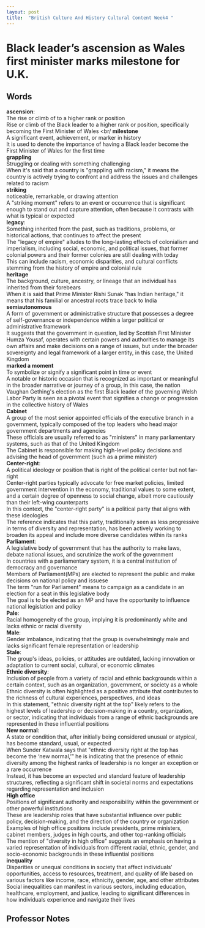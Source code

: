 ```yaml
---
layout: post
title:  "British Culture And History Cultural Content Week4 "
---
```


# Black leader’s ascension as Wales first minister marks milestone for U.K.
## Words
**ascension**: <br/>
The rise or climb of to a higher rank or position <br/>
Rise or climb of the Black leader to a higher rank or position, specifically becoming the First Minister of Wales <br/
**milestone** <br/>
A significant event, achievement, or marker in history <br/>
It is used to denote the importance of having a Black leader become the First Minister of Wales for the first time <br/>
**grappling** <br/>
Struggling or dealing with something challenging <br/>
When it's said that a country is "grappling with racism," it means the country is actively trying to confront and address the issues and challenges related to racism <br/>
**striking** <br/>
noticeable, remarkable, or drawing attention <br/>
A "striking moment" refers to an event or occurrence that is significant enough to stand out and capture attention, often because it contrasts with what is typical or expected <br/>
**legacy**: <br/>
Something inherited from the past, such as traditions, problems, or historical actions, that continues to affect the present <br/>
The "legacy of empire" alludes to the long-lasting effects of colonialism and imperialism, including social, economic, and political issues, that former colonial powers and their former colonies are still dealing with today <br/> 
This can include racism, economic disparities, and cultural conflicts stemming from the history of empire and colonial rule <br/>
**heritage** <br/>
The background, culture, ancestry, or lineage that an individual has inherited from their forebears <br/>
When it is said that Prime Minister Rishi Sunak "has Indian heritage," it means that his familial or ancestral roots trace back to India <br/>
**semiautonomous** <br/>
A form of government or administrative structure that possesses a degree of self-governance or independence within a larger political or administrative framework <br/>
It suggests that the government in question, led by Scottish First Minister Humza Yousaf, operates with certain powers and authorities to manage its own affairs and make decisions on a range of issues, but under the broader sovereignty and legal framework of a larger entity, in this case, the United Kingdom <br/>
**marked a moment** <br/>
To symbolize or signify a significant point in time or event <br/>
A notable or historic occasion that is recognized as important or meaningful in the broader narrative or journey of a group, in this case, the nation <br/>
Vaughan Gething's election as the first Black leader of the governing Welsh Labor Party is seen as a pivotal event that signifies a change or progression in the collective history of Wales <br/>
**Cabinet** <br/>
A group of the most senior appointed officials of the executive branch in a government, typically composed of the top leaders who head major government departments and agencies <br/>
These officials are usually referred to as "ministers" in many parliamentary systems, such as that of the United Kingdom <br/>
The Cabinet is responsible for making high-level policy decisions and advising the head of government (such as a prime minister) <br/>
**Center-right**: <br/>
A political ideology or position that is right of the political center but not far-right <br/>
Center-right parties typically advocate for free market policies, limited government intervention in the economy, traditional values to some extent, and a certain degree of openness to social change, albeit more cautiously than their left-wing counterparts <br/>
In this context, the "center-right party" is a political party that aligns with these ideologies <br/>
The reference indicates that this party, traditionally seen as less progressive in terms of diversity and representation, has been actively working to broaden its appeal and include more diverse candidates within its ranks <br/>
**Parliament**: <br/>
A legislative body of government that has the authority to make laws, debate national issues, and scrutinize the work of the government <br/>
In countries with a parliamentary system, it is a central institution of democracy and governance <br/>
Members of Parliament(MPs) are elected to represent the public and make decisions on national policy and issuese <br/>
The term "run for Parliament" means to campaign as a candidate in an election for a seat in this legislative body <br/>
The goal is to be elected as an MP and have the opportunity to influence national legislation and policy <br/>
**Pale**: <br/>
Racial homogeneity of the group, implying it is predominantly white and lacks ethnic or racial diversity <br/>
**Male**: <br/>
Gender imbalance, indicating that the group is overwhelmingly male and lacks significant female representation or leadership <br/>
**Stale**: <br/>
The group's ideas, policies, or attitudes are outdated, lacking innovation or adaptation to current social, cultural, or economic climates <br/>
**Ethnic diversity**: <br/>
Inclusion of people from a variety of racial and ethnic backgrounds within a certain context, such as an organization, government, or society as a whole <br/>
Ethnic diversity is often highlighted as a positive attribute that contributes to the richness of cultural experiences, perspectives, and ideas <br/>
In this statement, "ethnic diversity right at the top" likely refers to the highest levels of leadership or decision-making in a country, organization, or sector, indicating that individuals from a range of ethnic backgrounds are represented in these influential positions <br/>
**New normal**: <br/>
A state or condition that, after initially being considered unusual or atypical, has become standard, usual, or expected <br/>
When Sunder Katwala says that "ethnic diversity right at the top has become the ‘new normal,’” he is indicating that the presence of ethnic diversity among the highest ranks of leadership is no longer an exception or a rare occurrence <br/>
Instead, it has become an expected and standard feature of leadership structures, reflecting a significant shift in societal norms and expectations regarding representation and inclusion <br/>
**High office** <br/>
Positions of significant authority and responsibility within the government or other powerful institutions <br/>
These are leadership roles that have substantial influence over public policy, decision-making, and the direction of the country or organization <br/>
Examples of high office positions include presidents, prime ministers, cabinet members, judges in high courts, and other top-ranking officials <br/>
The mention of "diversity in high office" suggests an emphasis on having a varied representation of individuals from different racial, ethnic, gender, and socio-economic backgrounds in these influential positions <br/>
**inequality** <br/>
Disparities or unequal conditions in society that affect individuals' opportunities, access to resources, treatment, and quality of life based on various factors like income, race, ethnicity, gender, age, and other attributes <br/>
Social inequalities can manifest in various sectors, including education, healthcare, employment, and justice, leading to significant differences in how individuals experience and navigate their lives <br/>

## Professor Notes


